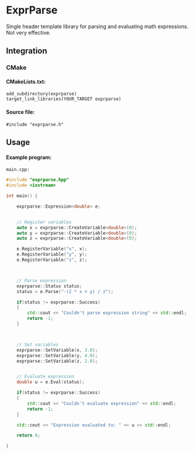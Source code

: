 # ExprParse

Single header template library for parsing and evaluating math expressions.  
Not very effective.

## Integration
### CMake
#### CMakeLists.txt:  
`add_subdirectory(exprparse)`  
`target_link_libraries(YOUR_TARGET exprparse)`  
#### Source file:  
`#include "exprparse.h"`  

## Usage

#### Example program:  

`main.cpp:`  

```C++
#include "exprparse.hpp"
#include <iostream>

int main() {

    exprparse::Expression<double> e;


    // Register variables
    auto x = exprparse::CreateVariable<double>(0);
    auto y = exprparse::CreateVariable<double>(0);
    auto z = exprparse::CreateVariable<double>(0);

    e.RegisterVariable("x", x);
    e.RegisterVariable("y", y);
    e.RegisterVariable("z", z);



    // Parse expression
    exprparse::Status status;
    status = e.Parse("-(2 * x + y) / z");

    if(status != exprparse::Success)
    {
        std::cout << "Couldn't parse expression string" << std::endl;
        return -1;
    }



    // Set variables
    exprparse::SetVariable(x, 3.0);
    exprparse::SetVariable(y, 4.0);
    exprparse::SetVariable(z, 2.0);


    // Evaluate expression
    double u = e.Eval(status);

    if(status != exprparse::Success)
    {
        std::cout << "Couldn't evaluate expression" << std::endl;
        return -1;
    }

    std::cout << "Expression evaluated to: " << u << std::endl;

    return 0;

}
```